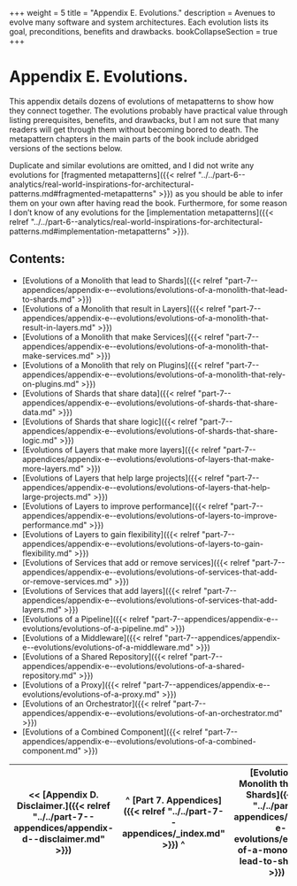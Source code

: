 +++
weight = 5
title = "Appendix E. Evolutions."
description = Avenues to evolve many software and system architectures. Each evolution lists its goal, preconditions, benefits and drawbacks.
bookCollapseSection = true
+++

# Appendix E\. Evolutions\.

This appendix details dozens of evolutions of metapatterns to show how they connect together\. The evolutions probably have practical value through listing prerequisites, benefits, and drawbacks, but I am not sure that many readers will get through them without becoming bored to death\. The metapattern chapters in the main parts of the book include abridged versions of the sections below\.

Duplicate and similar evolutions are omitted, and I did not write any evolutions for [fragmented metapatterns]({{< relref "../../part-6--analytics/real-world-inspirations-for-architectural-patterns.md#fragmented-metapatterns" >}}) as you should be able to infer them on your own after having read the book\. Furthermore, for some reason I don’t know of any evolutions for the [implementation metapatterns]({{< relref "../../part-6--analytics/real-world-inspirations-for-architectural-patterns.md#implementation-metapatterns" >}})\.

## Contents:

<nav>

- [Evolutions of a Monolith that lead to Shards]({{< relref "part-7--appendices/appendix-e--evolutions/evolutions-of-a-monolith-that-lead-to-shards.md" >}})
- [Evolutions of a Monolith that result in Layers]({{< relref "part-7--appendices/appendix-e--evolutions/evolutions-of-a-monolith-that-result-in-layers.md" >}})
- [Evolutions of a Monolith that make Services]({{< relref "part-7--appendices/appendix-e--evolutions/evolutions-of-a-monolith-that-make-services.md" >}})
- [Evolutions of a Monolith that rely on Plugins]({{< relref "part-7--appendices/appendix-e--evolutions/evolutions-of-a-monolith-that-rely-on-plugins.md" >}})
- [Evolutions of Shards that share data]({{< relref "part-7--appendices/appendix-e--evolutions/evolutions-of-shards-that-share-data.md" >}})
- [Evolutions of Shards that share logic]({{< relref "part-7--appendices/appendix-e--evolutions/evolutions-of-shards-that-share-logic.md" >}})
- [Evolutions of Layers that make more layers]({{< relref "part-7--appendices/appendix-e--evolutions/evolutions-of-layers-that-make-more-layers.md" >}})
- [Evolutions of Layers that help large projects]({{< relref "part-7--appendices/appendix-e--evolutions/evolutions-of-layers-that-help-large-projects.md" >}})
- [Evolutions of Layers to improve performance]({{< relref "part-7--appendices/appendix-e--evolutions/evolutions-of-layers-to-improve-performance.md" >}})
- [Evolutions of Layers to gain flexibility]({{< relref "part-7--appendices/appendix-e--evolutions/evolutions-of-layers-to-gain-flexibility.md" >}})
- [Evolutions of Services that add or remove services]({{< relref "part-7--appendices/appendix-e--evolutions/evolutions-of-services-that-add-or-remove-services.md" >}})
- [Evolutions of Services that add layers]({{< relref "part-7--appendices/appendix-e--evolutions/evolutions-of-services-that-add-layers.md" >}})
- [Evolutions of a Pipeline]({{< relref "part-7--appendices/appendix-e--evolutions/evolutions-of-a-pipeline.md" >}})
- [Evolutions of a Middleware]({{< relref "part-7--appendices/appendix-e--evolutions/evolutions-of-a-middleware.md" >}})
- [Evolutions of a Shared Repository]({{< relref "part-7--appendices/appendix-e--evolutions/evolutions-of-a-shared-repository.md" >}})
- [Evolutions of a Proxy]({{< relref "part-7--appendices/appendix-e--evolutions/evolutions-of-a-proxy.md" >}})
- [Evolutions of an Orchestrator]({{< relref "part-7--appendices/appendix-e--evolutions/evolutions-of-an-orchestrator.md" >}})
- [Evolutions of a Combined Component]({{< relref "part-7--appendices/appendix-e--evolutions/evolutions-of-a-combined-component.md" >}})

</nav>



<nav>

| \<\< [Appendix D\. Disclaimer\.]({{< relref "../../part-7--appendices/appendix-d--disclaimer.md" >}}) | ^ [Part 7\. Appendices]({{< relref "../../part-7--appendices/_index.md" >}}) ^ | [Evolutions of a Monolith that lead to Shards]({{< relref "../../part-7--appendices/appendix-e--evolutions/evolutions-of-a-monolith-that-lead-to-shards.md" >}}) \>\> |
| --- | --- | --- |

</nav>



